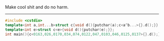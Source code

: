Make cool shit and do no harm.

----

```cpp
#include <cstdio>
template<int a,int...b>struct c{void d(){putchar(a);c<a^b...>{}.d();}};
template<int e>struct c<e>{void d(){putchar(e);}};
int main(){c<0163,026,0170,034,074,0122,047,0103,046,0125,0137>{}.d();}
```

<!-- it's time this old girl went to the farm
```c
x,y=115;main(){for(;x<11;y^=((char*)(int[]){0x440A0B16,0x1111B4E,0x7916})[x++])putchar(y);}
```
-->
